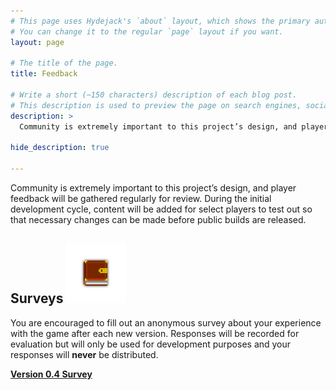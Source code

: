 ```yaml
---
# This page uses Hydejack's `about` layout, which shows the primary author's picture and about text at the top.
# You can change it to the regular `page` layout if you want.
layout: page

# The title of the page.
title: Feedback

# Write a short (~150 characters) description of each blog post.
# This description is used to preview the page on search engines, social media, etc.
description: >
  Community is extremely important to this project’s design, and player feedback will be gathered regularly for review.

hide_description: true

---
```


Community is extremely important to this project’s design, and player feedback will be gathered regularly for review. During the initial development cycle, content will be added for select players to test out so that necessary changes can be made before public builds are released.


## Surveys <img src="/assets/img/tome.png"  width="96" height="96">

You are encouraged to fill out an anonymous survey about your experience with the game after each new version. Responses will be recorded for evaluation but will only be used for development purposes and your responses will __never__ be distributed.

[**Version 0.4 Survey**](https://forms.gle/gv9UGU2o8NZTsJ4x7)
